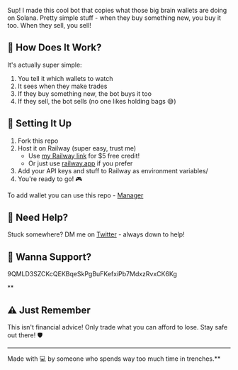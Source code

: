 Sup! I made this cool bot that copies what those big brain wallets are doing on Solana. Pretty simple stuff - when they buy something new, you buy it too. When they sell, you sell! 

## 🤔 How Does It Work?

It's actually super simple:
1. You tell it which wallets to watch
2. It sees when they make trades
3. If they buy something new, the bot buys it too
4. If they sell, the bot sells (no one likes holding bags 😅)

## 🔧 Setting It Up

1. Fork this repo
2. Host it on Railway (super easy, trust me)
   - Use [my Railway link](https://railway.app?referralCode=jtXU_3) for $5 free credit! 
   - Or just use [railway.app](https://railway.app) if you prefer
3. Add your API keys and stuff to Railway as environment variables/
4. You're ready to go! 🎮

To add wallet you can use this repo - [Manager](https://github.com/isuramakingshifts/Wallet-Manager-For-Wallet-Tracker)

## 🤙 Need Help?

Stuck somewhere? DM me on [Twitter](https://x.com/lmaofring) - always down to help!

## 💎 Wanna Support?
9QMLD3SZCKcQEKBqeSkPgBuFKefxiPb7MdxzRvxCK6Kg

**
## ⚠️ Just Remember

This isn't financial advice! Only trade what you can afford to lose. Stay safe out there! 🛡️

---
Made with 💻 by someone who spends way too much time in trenches.**




